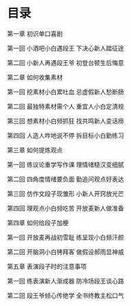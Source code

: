 # 目录

第一章 初识单口喜剧 &#x20;

第一回 小酒吧小白遇段王 下决心新人踏征途&#x20;

第二回 小新人再遇段王爷 初登台顿生后悔意&#x20;

第二章 如何收集素材&#x20;

第一回 挖素材小白累吐血 忌虚假新人愁断肠&#x20;

第二回 最独特素材需个人 重宜人小白定清规

第三回 想素材小白频抓狂 找共鸣新人变话痨 &#x20;

第四回 人造人咋地说不停 拆目标小白勤练习&#x20;

第三章 如何提炼观点

第一回 练议论重学写作课 理情绪糙汉变细腻&#x20;

第二回 四角度情绪要负面 勤追问观点好表达&#x20;

第三回 仿作文段子现雏形 小新人开窍放光芒&#x20;

第四回 理观点小白频吃苦 开放麦新人做准备&#x20;

第四章 如何给段子加梗&#x20;

第一回 开放麦再战初雪耻 练呈现小白频汗颜&#x20;

第二回 开脑洞小白铐拜客 做假设郝雨显神威&#x20;

第五章 表演段子时的注意事项&#x20;

第一回 练表演新人渐成器 防冷场段王谈心路&#x20;

第二回 段王爷倾心传绝学 全书终教主松口气
